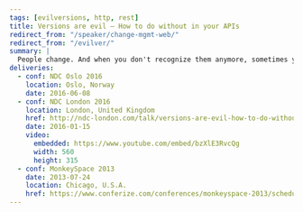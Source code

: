 ```yaml
---
tags: [evilversions, http, rest]
title: Versions are evil – How to do without in your APIs
redirect_from: "/speaker/change-mgmt-web/"
redirect_from: "/evilver/"
summary: |
  People change. And when you don't recognize them anymore, sometimes you'd be right in thinking they're just not the same person. APIs are the same, adding a version is the hard drug of web APIs, the first hit is free but you're going to pay later! We'll explore in practice what is wrong with versioning, and how we can manage change in our APIs over time without the need for them.
deliveries:
  - conf: NDC Oslo 2016
    location: Oslo, Norway
    date: 2016-06-08
  - conf: NDC London 2016
    location: London, United Kingdom
    href: http://ndc-london.com/talk/versions-are-evil-how-to-do-without-in-your-api/
    date: 2016-01-15
    video:
      embedded: https://www.youtube.com/embed/bzXlE3RvcQg
      width: 560
      height: 315
  - conf: MonkeySpace 2013
    date: 2013-07-24
    location: Chicago, U.S.A.
    href: https://www.conferize.com/conferences/monkeyspace-2013/schedule
---
```

